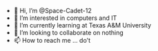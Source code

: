 - 👋 Hi, I’m @Space-Cadet-12
- 👀 I’m interested in computers and IT
- 🌱 I’m currently learning at Texas A&M University
- 💞️ I’m looking to collaborate on nothing
- 📫 How to reach me ... do't
